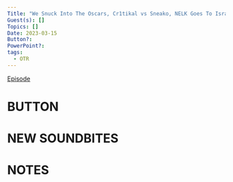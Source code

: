 ```yaml
---
Title: "We Snuck Into The Oscars, Cr1tikal vs Sneako, NELK Goes To Israel - Off The Rails #64"
Guest(s): []
Topics: []
Date: 2023-03-15
Button?: 
PowerPoint?: 
tags:
  - OTR
---
```

[Episode](https://youtu.be/Ax2LvM4I3d8)
# BUTTON
# NEW SOUNDBITES
# NOTES


